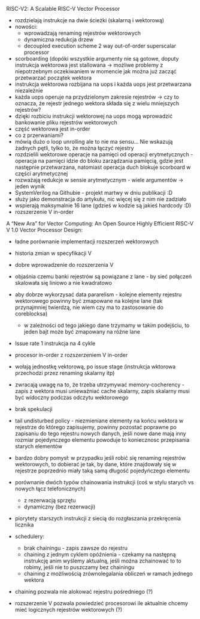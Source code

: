 RISC-V2: A Scalable RISC-V Vector Processor
- rozdzielają instrukcje na dwie ścieżki (skalarną i wektorową)
- nowości:
    - wprowadzają renaming rejestrów wektorowych
    - dynamiczna redukcja drzew
    - decoupled execution scheme
2 way out-of-order superscalar processor
- scorboarding (dopóki wszystkie argumenty nie są gotowe, doputy instrukcja wektorowa jest stallowana -> możliwe
  problemy z niepotrzebnym oczekiwaniem w momencie jak można już zacząć przetwarzać początek wektora
- instrukcja wektorowa rozbijana na uops i każda uops jest przetwarzana niezależnie
- każda uops operuje na przydzielonym zakresie rejestrów -> czy to oznacza, że rejestr jednego wektora składa się z
  wielu mniejszych rejestrów?
- dzięki rozbiciu instrukcji wektorowej na uops mogą wprowadzić bankowanie pliku rejestrów wektorowych
- część wektorowa jest in-order
- co z przerwaniami?
- mówią dużo o loop unrolling ale to nie ma sensu... Nie wskazują żadnych pętli, tylko to, że można łączyć rejestry
- rozdzielili wektorowe operacje na pamięci od operacji erytmetycznych - operacja na pamięci idzie do bloku zarządzania
  pamięcią, gdzie jest następnie przetwarzana, natomiast operacja duch blokuje scorboard w części arytmetycznej
- rozważają redukcje w sensie arytmetycznym - wiele argumentów -> jeden wynik
- SystemVerilog na Githubie - projekt martwy w dniu publikacji :D
- służy jako demonstracja do artykułu, nic więcej się z nim nie zadziało
- wspierają maksymalnie 16 lane (gdzieś w kodzie są jakieś hardcody :D)
- rozszerzenie V in-order


A “New Ara” for Vector Computing: An Open Source Highly Efficient RISC-V V 1.0 Vector Processor Design:
- ładne porównanie implementacji rozszerzeń wektorowych
- historia zmian w specyfikacji V
- dobre wprowadzenie do rozszerzenia V
- objaśnia czemu banki rejestrów są powiązane z lane - by sieć połączeń skalowała się liniowo a nie kwadratowo
- aby dobrze wykorzysać data pararelism - kolejne elementy rejestru wektorowego powinny być zmapowane na kolejne lane
  (tak przynajmniej twierdzą, nie wiem czy ma to zastosowanie do coreblocksa)
    - w zależności od tego jakiego dane trzymamy w takim podejściu, to jeden bajt może być zmapowany na różne lane
- Issue rate 1 instrukcja na 4 cykle
- procesor in-order z rozszerzeniem V in-order
- wołają jednostkę vektorową, po issue stage (instrukcja wktorowa przechodzi przez renaming skalarny itp)
- zwracają uwagę na to, że trzeba utrzymywać memory-cocherency - zapis z wektora musi unieważniać cache skalarny, zapis
  skalarny musi być widoczny podczas odczytu wektorowego
- brak spekulacji
- tail undisturbed policy - niezmieniane elementy na końcu wektora w rejestrze do którego zapisujemy, powinny pozostać
  poprawne po zapisaniu do tego rejestru nowych danych, jeśli nowe dane mają inny rozmiar pojedynczego elementu powoduje
  to koniecznosc przepisania starych elementów
- bardzo dobry pomysł: w przypadku jeśli robić się renaming rejestrów wektorowych, to dobierać je tak, by dane, które
  znajdowały się w rejestrze poprzednio miały taką samą długość pojedyńczego elementu



- porównanie dwóch typów chainowania instrukcji (coś w stylu starych vs nowych łącz telefonicznych)
    - z rezerwacją sprzętu
    - dynamiczny (bez rezerwacji)
- piorytety starszych instrukcji z siecią do rozgłaszania przekręcenia licznika

- schedulery:
    - brak chainingu - zapis zawsze do rejestru
    - chaining z jednym cyklem opóźnienia - czekamy na następną instrukcję anim wyślemy aktualną, jeśli można zchainować
      to to robimy, jeśli nie to puszczamy bez chainingu
    - chaining z możliwością zrównolegalania obliczeń w ramach jednego wektora

- chaining pozwala nie alokować rejestru pośredniego (?)

- rozszerzenie V pozwala powiedzieć procesorowi ile aktualnie chcemy mieć logicznych rejestrów wektorowych (?)
